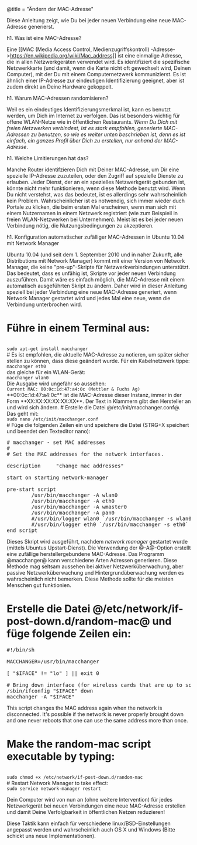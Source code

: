 @title = "Ändern der MAC-Adresse"

Diese Anleitung zeigt, wie Du bei jeder neuen Verbindung eine neue MAC-Adresse generierst.

h1. Was ist eine MAC-Adresse?

Eine [[MAC (Media Access Control, Medienzugriffskontroll) -Adresse->https://en.wikipedia.org/wiki/Mac_address]] ist eine einmalige Adresse, die in allen Netzwerkgeräten verwendet wird. Es identifiziert die spezifische Netzwerkkarte (und damit, wenn die Karte nicht oft gewechselt wird, Deinen Computer), mit der Du mit einem Computernetzwerk kommunizierst. Es ist ähnlich einer IP-Adresse zur eindeutigen Identifizierung geeignet, aber ist zudem direkt an Deine Hardware gekoppelt.

h1. Warum MAC-Adressen randomisieren?

Weil es ein eindeutiges Identifizierungsmerkmal ist, kann es benutzt werden, um Dich im Internet zu verfolgen. Das ist besonders wichtig für offene WLAN-Netze wie in öffentlichen Restaurants.
 *Wenn Du Dich mit freien Netzwerken verbindest, ist es stark empfohlen, generierte MAC-Adressen zu benutzen, so wie es weiter unten beschrieben ist, denn es ist einfach, ein ganzes Profil über Dich zu erstellen, nur anhand der MAC-Adresse*.

h1. Welche Limitierungen hat das?

Manche Router identifzieren Dich mit Deiner MAC-Adresse, um Dir eine spezielle IP-Adresse zuzuteilen, oder den Zugriff auf spezielle Dienste zu erlauben. Jeder Dienst, der an ein spezielles Netzwerkgerät gebunden ist, könnte nicht mehr funktionieren, wenn diese Methode benutzt wird. Wenn Du nicht verstehst, was das bedeutet, ist es allerdings sehr wahrscheinlich kein Problem. Wahrscheinlicher ist es notwendig, sich immer wieder duch Portale zu klicken, die beim ersten Mal erscheinen, wenn man sich mit einem Nutzernamen in einem Netzwerk registriert (wie zum Beispieil in freien WLAN-Netzwerken bei Unternehmen). Meist ist es bei jeder neuen Verbindung nötig, die Nutzungsbedingungen zu akzeptieren.

h1. Konfiguration automatischer zufälliger MAC-Adressen in Ubuntu 10.04 mit Network Manager

Ubuntu 10.04 (und seit dem 1. September 2010 und in naher Zukunft, alle Distributions mit Network Manager) kommt mit einer Version von Network Manager, die keine "pre-up"-Skripte für Netzwerkverbindungen unterstützt. Das bedeutet, dass es unfähig ist, Skripte vor jeder neuen Verbindung auszuführen. Damit wäre es einfach möglich, die MAC-Adresse mit einem automatisch ausgeführten Skript zu ändern. Daher wird in dieser Anleitung speziell bei jeder Verbindung eine neue MAC-Adresse generiert, wenn Network Manager gestartet wird und jedes Mal eine neue, wenn die Verbindung unterbrochen wird.

# Führe in einem Terminal aus:
<code>
sudo apt-get install macchanger
</code>
# Es ist empfohlen, die aktuelle MAC-Adresse zu notieren, um später sicher stellen zu können, dass diese geändert wurde. Für ein Kabelnetzwerk tippe:
<code>
macchanger eth0
</code>
das gleiche für ein WLAN-Gerät:
<code>
macchanger wlan0
</code>
Die Ausgabe wird ungefähr so aussehen:
<code>
Current MAC: 00:0c:1d:47:a4:0c (Mettler & Fuchs Ag)
</code>
**00:0c:1d:47:a4:0c** ist die MAC-Adresse dieser Instanz, immer in der Form **XX:XX:XX:XX:XX:XX**. Der Text in Klammern gibt den Hersteller an und wird sich ändern.
# Erstelle die Datei @/etc/init/macchanger.conf@.  Das geht mit:
<code>
sudo nano /etc/init/macchanger.conf
</code>
# Füge die folgenden Zeilen ein und speichere die Datei (STRG+X speichert und beendet den Texteditor nano):

<pre>
# macchanger - set MAC addresses
#
# Set the MAC addresses for the network interfaces.

description     "change mac addresses"

start on starting network-manager

pre-start script
        /usr/bin/macchanger -A wlan0
        /usr/bin/macchanger -A eth0
        /usr/bin/macchanger -A wmaster0
        /usr/bin/macchanger -A pan0
        #/usr/bin/logger wlan0 `/usr/bin/macchanger -s wlan0`
        #/usr/bin/logger eth0 `/usr/bin/macchanger -s eth0`
end script
</pre>
Dieses Skript wird ausgeführt, nachdem _network manager_ gestartet wurde (mittels Ubuntus Upstart-Dienst). Die Verwendung der @-A@-Option erstellt eine zufällige herstellergebundene MAC-Adresse. Das Programm @macchanger@ kann verschiedene Arten Adressen generieren.  Diese Methode mag seltsam aussehen bei aktiver Netzwerküberwachung, aber passive Netzwerküberwachung und Hintergrundüberwachung werden es wahrscheinlich nicht bemerken. Diese Methode sollte für die meisten Menschen gut funktionien.
# Erstelle die Datei @/etc/network/if-post-down.d/random-mac@ und füge folgende Zeilen ein:

<pre>
#!/bin/sh

MACCHANGER=/usr/bin/macchanger

[ "$IFACE" != "lo" ] || exit 0

# Bring down interface (for wireless cards that are up to scan for networks), change MAC address to a random vendor address, bring up the interface
/sbin/ifconfig "$IFACE" down
macchanger -A "$IFACE"
</pre>

This script changes the MAC address again when the network is disconnected.  It's possible if the network is never properly brought down and one never reboots that one can use the same address more than once.
# Make the **random-mac** script executable by typing:
<code>
sudo chmod +x /etc/network/if-post-down.d/random-mac
</code>
# Restart Network Manager to take effect:
<code>
sudo service network-manager restart
</code>

Dein Computer wird von nun an (ohne weitere Intervention) für jedes Netzwerkgerät bei neuen Verbindungen eine neue MAC-Adresse erstellen und damit Deine Verfolgbarkeit in öffentlichen Netzen reduzieren!

Diese Taktik kann einfach für verschiedene linux/BSD-Einstellungen angepasst werden und wahrscheinlich auch OS X und Windows (Bitte schickt uns neue Implementationen).
